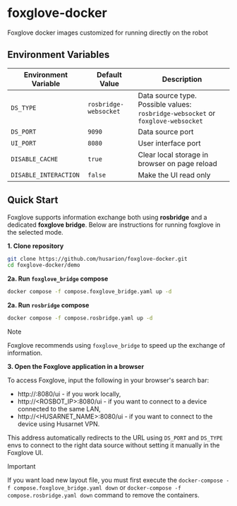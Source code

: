 # foxglove-docker

Foxglove docker images customized for running directly on the robot

## Environment Variables

| Environment Variable  | Default Value         | Description                                                                      |
| --------------------- | --------------------- | -------------------------------------------------------------------------------- |
| `DS_TYPE`             | `rosbridge-websocket` | Data source type. Possible values: `rosbridge-websocket` or `foxglove-websocket` |
| `DS_PORT`             | `9090`                | Data source port                                                                 |
| `UI_PORT`             | `8080`                | User interface port                                                              |
| `DISABLE_CACHE`       | `true`                | Clear local storage in browser on page reload                                    |
| `DISABLE_INTERACTION` | `false`               | Make the UI read only                                                            |

## Quick Start

Foxglove supports information exchange both using **rosbridge** and a dedicated **foxglove bridge**. Below are instructions for running foxglove in the selected mode.

**1. Clone repository**

```bash
git clone https://github.com/husarion/foxglove-docker.git
cd foxglove-docker/demo
```

**2a. Run `foxglove_bridge` compose**

```bash
docker compose -f compose.foxglove_bridge.yaml up -d
```

**2a. Run `rosbridge` compose**

```bash
docker compose -f compose.rosbridge.yaml up -d
```

> [!NOTE]
> Foxglove recommends using `foxglove_bridge` to speed up the exchange of information.

**3. Open the Foxglove application in a browser**

To access Foxglove, input the following in your browser's search bar:

- http://<localhost>:8080/ui - if you work locally,
- http://<ROSBOT_IP>:8080/ui - if you want to connect to a device connected to the same LAN,
- http://<HUSARNET_NAME>:8080/ui - if you want to connect to the device using Husarnet VPN.

This address automatically redirects to the URL using `DS_PORT` and `DS_TYPE` envs to connect to the right data source without setting it manually in the Foxglove UI.

> [!IMPORTANT]
> If you want load new layout file, you must first execute the `docker-compose -f compose.foxglove_bridge.yaml down` or `docker-compose -f compose.rosbridge.yaml down` command to remove the containers.